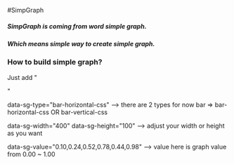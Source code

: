 #SimpGraph

##### SimpGraph is coming from word simple graph.
##### Which means simple way to create simple graph.

### How to build simple graph?
Just add 
" 
<div class="simpgraph" 
	 data-sg-type="bar-horizontal-css"
     data-sg-width="400" data-sg-height="100" 
     data-sg-value="0.10,0.24,0.52,0.78,0.44,0.98">
</div>
"

data-sg-type="bar-horizontal-css" --> there are 2 types for now bar => bar-horizontal-css OR bar-vertical-css

data-sg-width="400" data-sg-height="100"  --> adjust your width or height as you want

data-sg-value="0.10,0.24,0.52,0.78,0.44,0.98" -->  value here is graph value from 0.00 ~ 1.00 


